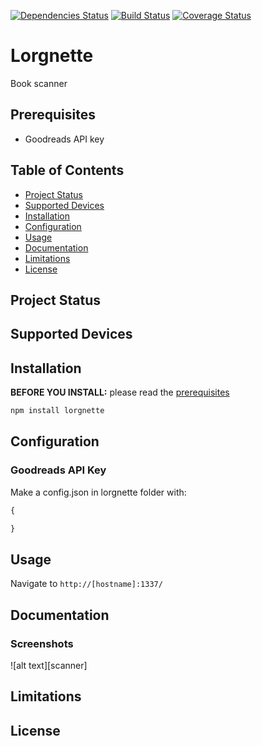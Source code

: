 [![Dependencies Status](https://david-dm.org/elslander-cedric/lorgnette/status.svg)](https://david-dm.org/elslander-cedric/lorgnette)
[![Build Status](https://travis-ci.org/elslander-cedric/lorgnette.svg?branch=master)](https://travis-ci.org/elslander-cedric/lorgnette)
[![Coverage Status](https://coveralls.io/repos/github/elslander-cedric/lorgnette/badge.svg)](https://coveralls.io/github/elslander-cedric/lorgnette)
# Lorgnette

Book scanner

## Prerequisites

* Goodreads API key

## Table of Contents

* [Project Status](#project-status)
* [Supported Devices](#supported-devices)
* [Installation](#installation)
* [Configuration](#configuration)
* [Usage](#usage)
* [Documentation](#documentation)
* [Limitations](#limitations)
* [License](#license)

## Project Status


## Supported Devices


## Installation

**BEFORE YOU INSTALL:** please read the [prerequisites](#prerequisites)
```bash
npm install lorgnette
```

## Configuration

### Goodreads API Key


Make a config.json in lorgnette folder with:

```javascript
{

}
```

## Usage

Navigate to `http://[hostname]:1337/`

## Documentation

### Screenshots

![alt text][scanner]

## Limitations

## License

[dashboard]: /doc/img/scanner.png "scanner"
